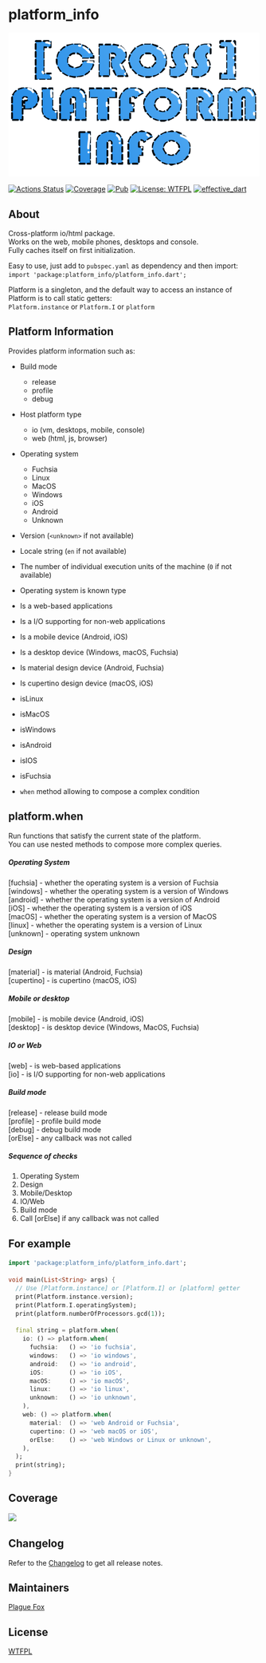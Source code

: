 # platform_info  
  
[![](https://github.com/PlugFox/platform_info/raw/master/.img/logo.png)](https://github.com/PlugFox/platform_info)  
  
[![Actions Status](https://github.com/PlugFox/platform_info/workflows/platform_info/badge.svg)](https://github.com/PlugFox/platform_info/actions)
[![Coverage](https://codecov.io/gh/PlugFox/platform_info/branch/master/graph/badge.svg)](https://codecov.io/gh/PlugFox/platform_info)
[![Pub](https://img.shields.io/pub/v/platform_info.svg)](https://pub.dev/packages/platform_info)
[![License: WTFPL](https://img.shields.io/badge/License-WTFPL-brightgreen.svg)](https://en.wikipedia.org/wiki/WTFPL)
[![effective_dart](https://img.shields.io/badge/style-effective_dart-40c4ff.svg)](https://github.com/tenhobi/effective_dart)
  
  
## About  
  
Cross-platform io/html package.  
Works on the web, mobile phones, desktops and console.  
Fully caches itself on first initialization.  
  
Easy to use, just add to `pubspec.yaml` as dependency and then import:  
`import 'package:platform_info/platform_info.dart';`  
  
Platform is a singleton, and the default way to access an instance of Platform is to call static getters:  
`Platform.instance` or `Platform.I` or `platform`  
  
  
## Platform Information  
  
Provides platform information such as:  
  + Build mode  
     * release  
     * profile  
     * debug  
    
  + Host platform type  
     * io (vm, desktops, mobile, console)  
     * web (html, js, browser)  
    
  + Operating system  
     * Fuchsia  
     * Linux  
     * MacOS  
     * Windows  
     * iOS  
     * Android  
     * Unknown  
    
  + Version (`<unknown>` if not available)  
    
  + Locale string (`en` if not available)  
    
  + The number of individual execution units of the machine (`0` if not available)  
    
  + Operating system is known type  
  
  + Is a web-based applications  
  
  + Is a I/O supporting for non-web applications  
  
  + Is a mobile device (Android, iOS)  
    
  + Is a desktop device (Windows, macOS, Fuchsia)  
    
  + Is material design device (Android, Fuchsia)  
    
  + Is cupertino design device (macOS, iOS)  
    
  + isLinux  
    
  + isMacOS  
    
  + isWindows  
    
  + isAndroid  
    
  + isIOS  
    
  + isFuchsia  
  
  + `when` method allowing to compose a complex condition  
  
  
## platform.when  
    
Run functions that satisfy the current state of the platform.  
You can use nested methods to compose more complex queries.  
  
##### Operating System  
[fuchsia] - whether the operating system is a version of Fuchsia  
[windows] - whether the operating system is a version of Windows  
[android] - whether the operating system is a version of Android  
[iOS] - whether the operating system is a version of iOS  
[macOS] - whether the operating system is a version of MacOS  
[linux] - whether the operating system is a version of Linux  
[unknown] - operating system unknown  
  
##### Design  
[material] - is material (Android, Fuchsia)  
[cupertino] - is cupertino (macOS, iOS)  
  
##### Mobile or desktop  
[mobile] - is mobile device (Android, iOS)  
[desktop] - is desktop device (Windows, MacOS, Fuchsia)  
  
##### IO or Web  
[web] - is web-based applications  
[io] - is I/O supporting for non-web applications  
  
##### Build mode  
[release] - release build mode  
[profile] - profile build mode  
[debug] - debug build mode  
[orElse] - any callback was not called  
  
##### Sequence of checks
1. Operating System
2. Design
3. Mobile/Desktop
4. IO/Web
5. Build mode
6. Call [orElse] if any callback was not called  
  
  
## For example  
  
```dart
import 'package:platform_info/platform_info.dart';

void main(List<String> args) {
  // Use [Platform.instance] or [Platform.I] or [platform] getter
  print(Platform.instance.version);
  print(Platform.I.operatingSystem);
  print(platform.numberOfProcessors.gcd(1));

  final string = platform.when(
    io: () => platform.when(
      fuchsia:   () => 'io fuchsia',
      windows:   () => 'io windows',
      android:   () => 'io android',
      iOS:       () => 'io iOS',
      macOS:     () => 'io macOS',
      linux:     () => 'io linux',
      unknown:   () => 'io unknown',
    ),
    web: () => platform.when(
      material:  () => 'web Android or Fuchsia',
      cupertino: () => 'web macOS or iOS',
      orElse:    () => 'web Windows or Linux or unknown',
    ),
  );
  print(string);
}
```
  
  
## Coverage  
  
[![](https://codecov.io/gh/PlugFox/platform_info/branch/dev/graphs/sunburst.svg)](https://codecov.io/gh/PlugFox/platform_info/branch/master)  
  
  
## Changelog  
  
Refer to the [Changelog](https://github.com/plugfox/platform_info/blob/master/CHANGELOG.md) to get all release notes.  
  
  
## Maintainers  
  
[Plague Fox](https://plugfox.dev)  
  
  
## License  
  
[WTFPL](https://github.com/plugfox/platform_info/blob/master/LICENSE)  
  
  